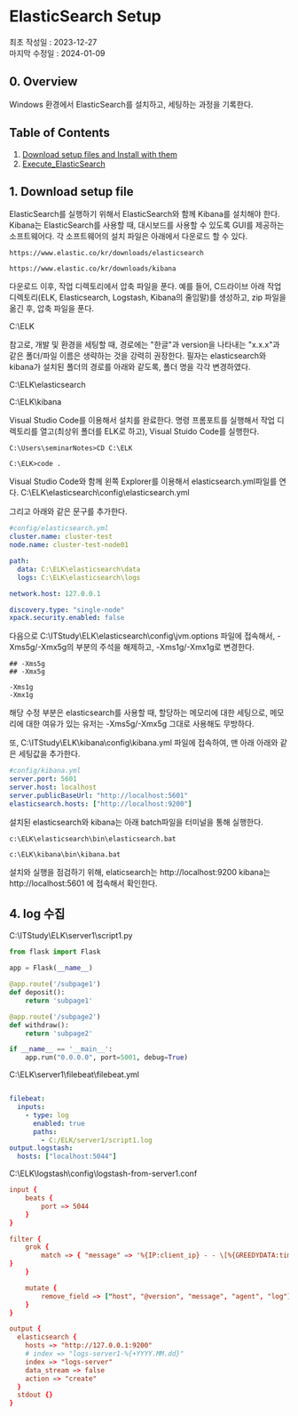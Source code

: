 # ElasticSearch Setup 
최초 작성일 : 2023-12-27  
마지막 수정일 : 2024-01-09
  
## 0. Overview
Windows 환경에서 ElasticSearch를 설치하고, 세팅하는 과정을 기록한다.

## Table of Contents
1. [Download setup files and Install with them](#1.-Download-setup-file)
2. [Execute_ElasticSearch](#2.-Execute-ElasticSearch)


## 1. Download setup file

ElasticSearch를 실행하기 위해서 ElasticSearch와 함께 Kibana를 설치해야 한다. Kibana는 ElasticSearch를 사용할 때, 대시보드를 사용할 수 있도록 GUI를 제공하는 소프트웨어다. 각 소프트웨어의 설치 파일은 아래에서 다운로드 할 수 있다.
```console
https://www.elastic.co/kr/downloads/elasticsearch
```

```console
https://www.elastic.co/kr/downloads/kibana
```

다운로드 이후, 작업 디렉토리에서 압축 파일을 푼다. 예를 들어, C드라이브 아래 작업 디렉토리(ELK, Elasticsearch, Logstash, Kibana의 줄임말)를 생성하고, zip 파일을 옮긴 후, 압축 파일을 푼다.

C:\ELK

참고로, 개발 및 환경을 세팅할 때, 경로에는 "한글"과 version을 나타내는 "x.x.x"과 같은 폴더/파일 이름은 생략하는 것을 강력히 권장한다. 필자는 elasticsearch와 kibana가 설치된 폴더의 경로를 아래와 같도록, 폴더 명을 각각 변경하였다.

C:\ELK\elasticsearch

C:\ELK\kibana

Visual Studio Code를 이용해서 설치를 완료한다. 명령 프롬포트를 실행해서 작업 디렉토리를 열고(최상위 폴더를 ELK로 하고), Visual Stuido Code를 실행한다.
```console
C:\Users\seminarNotes>CD C:\ELK

C:\ELK>code .
```
Visual Studio Code와 함께 왼쪽 Explorer를 이용해서 elasticsearch.yml파일를 연다.
C:\ELK\elasticsearch\config\elasticsearch.yml

그리고 아래와 같은 문구를 추가한다.
```yaml
#config/elasticsearch.yml
cluster.name: cluster-test
node.name: cluster-test-node01

path:
  data: C:\ELK\elasticsearch\data
  logs: C:\ELK\elasticsearch\logs  

network.host: 127.0.0.1

discovery.type: "single-node"
xpack.security.enabled: false
```

다음으로 C:\ITStudy\ELK\elasticsearch\config\jvm.options 파일에 접속해서, -Xms5g/-Xmx5g의 부분의 주석을 해제하고, -Xms1g/-Xmx1g로 변경한다. 


```
## -Xms5g
## -Xmx5g
```

```
-Xms1g
-Xmx1g
```

해당 수정 부분은 elasticsearch를 사용할 때, 할당하는 메모리에 대한 세팅으로, 메모리에 대한 여유가 있는 유저는 -Xms5g/-Xmx5g 그대로 사용해도 무방하다.

또, C:\ITStudy\ELK\kibana\config\kibana.yml 파일에 접속하여, 맨 아래 아래와 같은 세팅값을 추가한다.

```yaml
#config/kibana.yml
server.port: 5601
server.host: localhost
server.publicBaseUrl: "http://localhost:5601"
elasticsearch.hosts: ["http://localhost:9200"]
```

설치된 elasticsearch와 kibana는 아래 batch파일을 터미널을 통해 실행한다.
```console
c:\ELK\elasticsearch\bin\elasticsearch.bat

c:\ELK\kibana\bin\kibana.bat
```
설치와 실행을 점검하기 위해, elaticsearch는 http://localhost:9200 kibana는 http://localhost:5601 에 접속해서 확인한다.


## 4. log 수집

C:\ITStudy\ELK\server1\script1.py
```python
from flask import Flask

app = Flask(__name__)

@app.route('/subpage1')
def deposit():
    return 'subpage1'

@app.route('/subpage2')
def withdraw():
    return 'subpage2'

if __name__ == '__main__':
    app.run("0.0.0.0", port=5001, debug=True)
```

C:\ELK\server1\filebeat\filebeat.yml

```yml

filebeat:
  inputs:
    - type: log
      enabled: true
      paths:
        - C:/ELK/server1/script1.log
output.logstash:
  hosts: ["localhost:5044"]
```




C:\ELK\logstash\config\logstash-from-server1.conf

```conf
input {
    beats {
        port => 5044
    }
}

filter {
    grok {
        match => { "message" => '%{IP:client_ip} - - \[%{GREEDYDATA:timestamp}\] "%{WORD:http_method} %{URIPATH:request_path} HTTP/%{NUMBER:http_version}" %{NUMBER:response_code} -'
}
    }

    mutate {
        remove_field => ["host", "@version", "message", "agent", "log"]
    }
}

output {
  elasticsearch {
    hosts => "http://127.0.0.1:9200"
    # index => "logs-server1-%{+YYYY.MM.dd}"
	index => "logs-server"
    data_stream => false
    action => "create"
  }
  stdout {}
}
```

